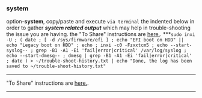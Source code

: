 ### system
option-**system**, 
copy/paste and execute `via terminal` the indented below in order to gather **_system related output_** which may help in trouble-shooting the issue you are having. the "To Share" instructions are [here.](https://github.com/two-dogs/the-kennel/blob/master/to-share.md).
***`
sudo inxi -U ;
(
  date ;
  [ -d /sys/firmware/efi ] ;
  echo "EFI boot on HDD" || echo "Legacy boot on HDD" ;
  echo ;
  inxi -c0 -Fzxxtcm5 ;
  echo --start-syslog-- ;
  grep -B1 -A1 -Ei 'fail|error|critical' /var/log/syslog ;
  echo --start-dmesg-- ;
  dmesg | grep -B1 -A1 -Ei 'fail|error|critical' ;
  date
  ) > ~/trouble-shoot-history.txt | echo "Done, the log has been saved to ~/trouble-shoot-history.txt"
`
***
 "To Share" instructions are [here.](https://github.com/two-dogs/the-kennel/blob/master/to-share.md).
***
